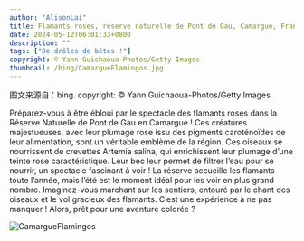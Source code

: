 ```yaml
---
author: "AlisonLai"
title: Flamants roses, réserve naturelle de Pont de Gau, Camargue, France (© Yann Guichaoua-Photos/Getty Images)
date: 2024-05-12T06:01:33+0800
description: ""
tags: ["De drôles de bêtes !"]
copyright: © Yann Guichaoua-Photos/Getty Images
thumbnail: /bing/CamargueFlamingos.jpg
---
```

图文来源自：bing.  copyright: © Yann Guichaoua-Photos/Getty Images

Préparez-vous à être ébloui par le spectacle des flamants roses dans la Réserve Naturelle de Pont de Gau en Camargue ! Ces créatures majestueuses, avec leur plumage rose issu des pigments caroténoïdes de leur alimentation, sont un véritable emblème de la région.  Ces oiseaux se nourrissent de crevettes Artemia salina, qui enrichissent leur plumage d’une teinte rose caractéristique. Leur bec leur permet de filtrer l’eau pour se nourrir, un spectacle fascinant à voir ! La réserve accueille les flamants toute l’année, mais l’été est le moment idéal pour les voir en plus grand nombre. Imaginez-vous marchant sur les sentiers, entouré par le chant des oiseaux et le vol gracieux des flamants. C’est une expérience à ne pas manquer ! Alors, prêt pour une aventure colorée ?

![CamargueFlamingos](/bing/CamargueFlamingos.jpg)
